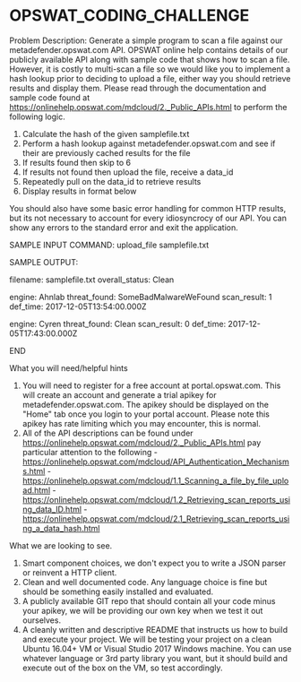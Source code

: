 # OPSWAT_CODING_CHALLENGE

Problem Description: Generate a simple program to scan a file against our metadefender.opswat.com API. OPSWAT online help contains details of our publicly available API along with sample code that shows how to scan a file. However, it is costly to multi-scan a file so we would like you to implement a hash lookup prior to deciding to upload a file, either way you should retrieve results and display them. Please read through the documentation and sample code found at https://onlinehelp.opswat.com/mdcloud/2._Public_APIs.html to perform the following logic.

1. Calculate the hash of the given samplefile.txt
2. Perform a hash lookup against metadefender.opswat.com and see if their are previously cached results for the file
3. If results found then skip to 6
4. If results not found then upload the file, receive a data_id
5. Repeatedly pull on the data_id to retrieve results
6. Display results in format below

You should also have some basic error handling for common HTTP results, but its not necessary to account for every idiosyncrocy of our API. You can show any errors to the standard error and exit the application.

SAMPLE INPUT COMMAND: upload_file samplefile.txt

SAMPLE OUTPUT:

filename: samplefile.txt
overall_status: Clean

engine: Ahnlab
threat_found: SomeBadMalwareWeFound
scan_result: 1
def_time: 2017-12-05T13:54:00.000Z

engine: Cyren
threat_found: Clean
scan_result: 0
def_time: 2017-12-05T17:43:00.000Z

<repeats for each engine>

END

What you will need/helpful hints
1. You will need to register for a free account at portal.opswat.com. This will create an account and generate
a trial apikey for metadefender.opswat.com. The apikey should be displayed on the "Home" tab once you login
to your portal account. Please note this apikey has rate limiting which you may encounter, this is normal.
2. All of the API descriptions can be found under https://onlinehelp.opswat.com/mdcloud/2._Public_APIs.html
pay particular attention to the following
-https://onlinehelp.opswat.com/mdcloud/API_Authentication_Mechanisms.html
-https://onlinehelp.opswat.com/mdcloud/1.1_Scanning_a_file_by_file_upload.html
-https://onlinehelp.opswat.com/mdcloud/1.2_Retrieving_scan_reports_using_data_ID.html
-https://onlinehelp.opswat.com/mdcloud/2.1_Retrieving_scan_reports_using_a_data_hash.html

What we are looking to see.
1. Smart component choices, we don't expect you to write a JSON parser or reinvent a HTTP client. 
2. Clean and well documented code. Any language choice is fine but should be something easily installed and evaluated. 
3. A publicly available GIT repo that should contain all your code minus your apikey, we will be providing
our own key when we test it out ourselves.
4. A cleanly written and descriptive README that instructs us how to build and execute your project. We will
be testing your project on a clean Ubuntu 16.04+ VM or Visual Studio 2017 Windows machine. You can use whatever language or 3rd party library you want, but it should build and execute out of the box on the VM, so test accordingly. 

